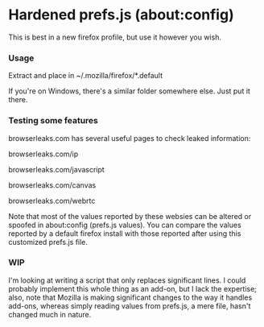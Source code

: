 # Hardened prefs.js (about:config)

This is best in a new firefox profile, but use it however you wish.

### Usage

Extract and place in ~/.mozilla/firefox/*.default

If you're on Windows, there's a similar folder somewhere else.  Just put 
it there.

### Testing some features
browserleaks.com has several useful pages to check leaked information:

browserleaks.com/ip

browserleaks.com/javascript

browserleaks.com/canvas

browserleaks.com/webrtc

Note that most of the values reported by these websies can be altered or spoofed in about:config (prefs.js values).  You can compare the values reported by a default firefox install with those reported after using this customized prefs.js file.

### WIP
I'm looking at writing a script that only replaces significant lines.  I could probably implement this whole thing as an add-on, but I lack the expertise; also, note that Mozilla is making significant changes to the way it handles add-ons, whereas simply reading values from prefs.js, a mere file, hasn't changed much in nature.
